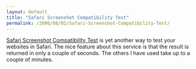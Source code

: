 ```yaml
---
layout: default
title: "Safari Screenshot Compatibility Test"
permalink: /2006/08/02/Safari-Screenshot-Compatibility-Test/
---
```


<a href="http://snugtech.com/en/safaritest" target="_blank">Safari Screenshot Compatibility Test</a> is yet another way to test your websites in Safari. The nice feature about this service is that the result is returned in only a couple of seconds. The others I have used take up to a couple of minutes.